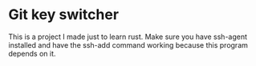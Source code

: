 # Git key switcher

This is a project I made just to learn rust.
Make sure you have ssh-agent installed and have the ssh-add command working because this program depends on it.
